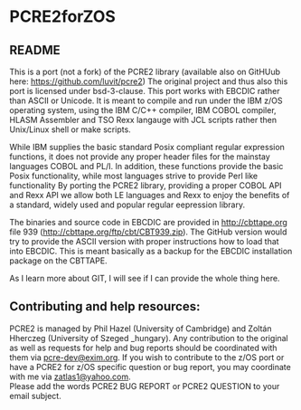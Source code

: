 # PCRE2forZOS
README
------
This is a port (not a fork) of the PCRE2 library (available also on GitHUub 
here: https://github.com/luvit/pcre2)
The original project and thus also this port is licensed under bsd-3-clause.
This port works with EBCDIC rather than ASCII or Unicode.  It is meant to
compile and run under the IBM z/OS operating system, using the IBM C/C++
compiler, IBM COBOL compiler, HLASM Assembler and TSO Rexx langauge with
JCL scripts rather then Unix/Linux shell or make scripts.

While IBM supplies the basic standard Posix compliant regular expression 
functions, it does not provide any proper header files for the mainstay 
languages COBOL and PL/I.  In addition, these functions provide the basic
Posix functionality, while most languages strive to provide Perl like 
functionality  By porting the PCRE2 library, providing a proper COBOL API
and Rexx API we allow both LE languages and Rexx to enjoy the benefits of
a standard, widely used and popular regular eepression library.

The binaries and source code in EBCDIC are provided in http://cbttape.org
file 939 (http://cbttape.org/ftp/cbt/CBT939.zip).  The GitHub version would
try to provide the ASCII version with proper instructions how to load that 
into EBCDIC.  This is meant basically as a backup for the EBCDIC installation
package on the CBTTAPE.

As I learn more about GIT, I will see if I can provide the whole thing here.

Contributing and help resources:
--------------------------------
PCRE2 is managed by Phil Hazel (University of Cambridge) and Zoltán Hherczeg
(University of Szeged _hungary).  Any contribution to the original as well as
requests for help and bug reports should be coordinated with them via 
pcre-dev@exim.org.
If you wish to contribute to the z/OS port or have a PCRE2 for z/OS specific 
question or bug report, you may coordinate with me via zatlas1@yahoo.com.  
Please add the words PCRE2 BUG REPORT or PCRE2 QUESTION to your email subject.
